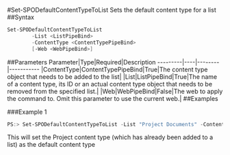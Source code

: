 #Set-SPODefaultContentTypeToList
Sets the default content type for a list
##Syntax
```powershell
Set-SPODefaultContentTypeToList
        -List <ListPipeBind>
        -ContentType <ContentTypePipeBind>
        [-Web <WebPipeBind>]
```


##Parameters
Parameter|Type|Required|Description
---------|----|--------|-----------
|ContentType|ContentTypePipeBind|True|The content type object that needs to be added to the list|
|List|ListPipeBind|True|The name of a content type, its ID or an actual content type object that needs to be removed from the specified list.|
|Web|WebPipeBind|False|The web to apply the command to. Omit this parameter to use the current web.|
##Examples

###Example 1
```powershell
PS:> Set-SPODefaultContentTypeToList -List "Project Documents" -ContentType "Project"
```
This will set the Project content type (which has already been added to a list) as the default content type
